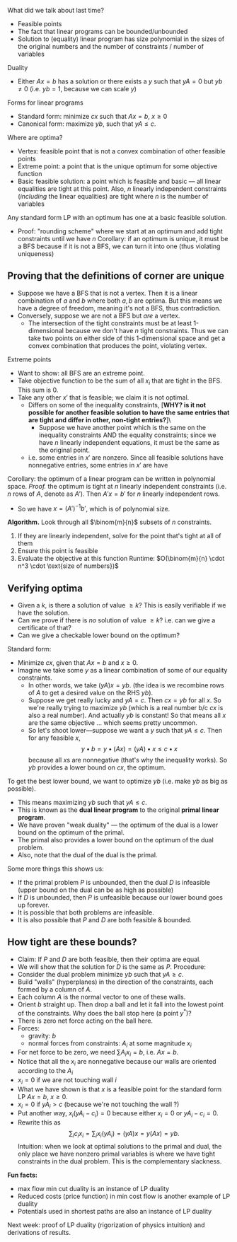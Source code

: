 What did we talk about last time?
- Feasible points
- The fact that linear programs can be bounded/unbounded
- Solution to (equality) linear program has size polynomial in the sizes of the original numbers and the number of constraints / number of variables

Duality
- Either $Ax=b$ has a solution or there exists a $y$ such that $yA = 0$ but $yb \neq 0$ (i.e. $yb = 1$, because we can scale $y$)

Forms for linear programs
- Standard form: minimize $cx$ such that $Ax = b$, $x \ge 0$
- Canonical form: maximize $yb$, such that $yA \le c$.

Where are optima?
- Vertex: feasible point that is not a convex combination of other feasible points
- Extreme point: a point that is the unique optimum for some objective function
- Basic feasible solution: a point which is feasible and basic — all linear equalities are tight at this point. Also, $n$ linearly independent constraints (*including* the linear equalities) are tight where $n$ is the number of variables

Any standard form LP with an optimum has one at a basic feasible solution.
- Proof: "rounding scheme" where we start at an optimum and add tight constraints until we have $n$
Corollary: if an optimum is unique, it must be a BFS because if it is not a BFS, we can turn it into one (thus violating uniqueness)
## Proving that the definitions of corner are unique
- Suppose we have a BFS that is not a vertex. Then it is a linear combination of $a$ and $b$ where both $a, b$ are optima. But this means we have a degree of freedom, meaning it's not a BFS, thus contradiction.
- Conversely, suppose we are not a BFS but _are_ a vertex.
	- The intersection of the tight constraints must be at least 1-dimensional because we don't have $n$ tight constraints. Thus we can take two points on either side of this 1-dimensional space and get a convex combination that produces the point, violating vertex.

Extreme points
- Want to show: all BFS are an extreme point.
- Take objective function to be the sum of all $x_i$ that are tight in the BFS. This sum is 0.
- Take any other $x'$ that is feasible; we claim it is not optimal.
	- Differs on some of the inequality constraints, [**WHY? is it not possible for another feasible solution to have the same entries that are tight and differ in other, non-tight entries?**]\
		- Suppose we have another point which is the same on the inequality constraints AND the equality constraints; since we have $n$ linearly independent equations, it must be the same as the original point.
	- i.e. some entries in $x'$ are nonzero. Since all feasible solutions have nonnegative entries, some entries in $x'$ are have 

Corollary: the optimum of a linear program can be written in polynomial space.
*Proof.* the optimum is tight at $n$ linearly independent constraints (i.e. $n$ rows of $A$, denote as $A'$). Then $A'x = b'$ for $n$ linearly independent rows.  
- So we have $x = (A')^{-1} b'$, which is of polynomial size.

**Algorithm.** Look through all $\binom{m}{n}$ subsets of $n$ constraints.
1. If they are linearly independent, solve for the point that's tight at all of them
2. Ensure this point is feasible
3. Evaluate the objective at this function
Runtime: $O(\binom{m}{n} \cdot n^3 \cdot \text{size of numbers})$
## Verifying optima
- Given a $k$, is there a solution of value $\ge k$? This is easily verifiable if we have the solution.
- Can we prove if there is *no* solution of value $\ge k$? i.e. can we give a certificate of that?
- Can we give a checkable lower bound on the optimum?

Standard form:
- Minimize $cx$, given that $Ax = b$ and $x \ge 0$.
- Imagine we take some $y$ as a linear combination of some of our equality constraints.
	- In other words, we take $(yA)x = yb$. (the idea is we recombine rows of $A$ to get a desired value on the RHS $yb$).
	- Suppose we get really lucky and $yA = c$. Then $cx =  yb$ for all $x$. So we're really trying to maximize $yb$ (which is a real number b/c $cx$ is also a real number). And actually $yb$ is constant! So that means all $x$ are the same objective ... which seems pretty uncommon.
	- So let's shoot lower—suppose we want a $y$ such that $yA \le c$. Then for any feasible $x$,
	  $$y \bullet b = y \bullet (Ax) = (yA) \bullet x \le c \bullet x$$
	  because all $x$s are nonnegative (that's why the inequality works). So $yb$ provides a lower bound on $cx$, the optimum.

To get the best lower bound, we want to optimize $yb$ (i.e. make $yb$ as big as possible).
- This means maximizing $yb$ such that $yA \le c$.
- This is known as the **dual linear program** to the original **primal linear program**.
- We have proven "weak duality" — the optimum of the dual is a lower bound on the optimum of the primal.
- The primal also provides a lower bound on the optimum of the dual problem.
- Also, note that the dual of the dual is the primal.

Some more things this shows us:
- If the primal problem $P$ is unbounded, then the dual $D$ is infeasible (upper bound on the dual can be as high as possible)
- If $D$ is unbounded, then $P$ is unfeasible because our lower bound goes up forever.
- It is possible that both problems are infeasible.
- It is also possible that $P$ and $D$ are both feasible & bounded.

## How tight are these bounds?
- Claim: If $P$ and $D$ are both feasible, then their optima are equal.
- We will show that the solution for $D$ is the same as $P$.
Procedure:
- Consider the dual problem minimize $yb$ such that $yA \ge c$.
- Build "walls" (hyperplanes) in the direction of the constraints, each formed by a column of $A$.
- Each column  $A$ is the normal vector to one of these walls.
- Orient $b$ straight up. Then drop a ball and let it fall into the lowest point of the constraints.
Why does the ball stop here (a point $y^*$)?
- There is zero net force acting on the ball here.
- Forces:
	- gravity: $b$
	- normal forces from constraints: $A_i$ at some magnitude $x_i$
- For net force to be zero, we need $\sum A_i x_i = b$, i.e. $Ax = b$.
- Notice that all the $x_i$ are nonnegative because our walls are oriented according to the $A_i$
- $x_i = 0$ if we are not touching wall $i$
- What we have shown is that $x$ is a feasible point for the standard form LP $Ax = b$, $x \ge 0$.
- $x_i = 0$ if $yA_i > c$ (because we're not touching the wall ?)
- Put another way, $x_i (y A_i - c_i) = 0$ because either $x_i = 0$ or $yA_i - c_i = 0$.
- Rewrite this as
$$\sum_i c_i x_i = \sum_i x_i (y A_i) = (yA) x = y (Ax) = yb. $$
Intuition: when we look at optimal solutions to the primal and dual, the only place we have nonzero primal variables is where we have tight constraints in the dual problem. This is the complementary slackness.

**Fun facts:**
- max flow min cut duality is an instance of LP duality
- Reduced costs (price function) in min cost flow is another example of LP duality
- Potentials used in shortest paths are also an instance of LP duality

Next week: proof of LP duality (rigorization of physics intuition) and derivations of results.